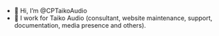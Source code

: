 - 👋 Hi, I’m @CPTaikoAudio
- 👀 I work for Taiko Audio (consultant, website maintenance, support, documentation, media presence and others).
<!---
CPTaikoAudio/CPTaikoAudio is a ✨ special ✨ repository because its `README.md` (this file) appears on your GitHub profile.
You can click the Preview link to take a look at your changes.
--->
